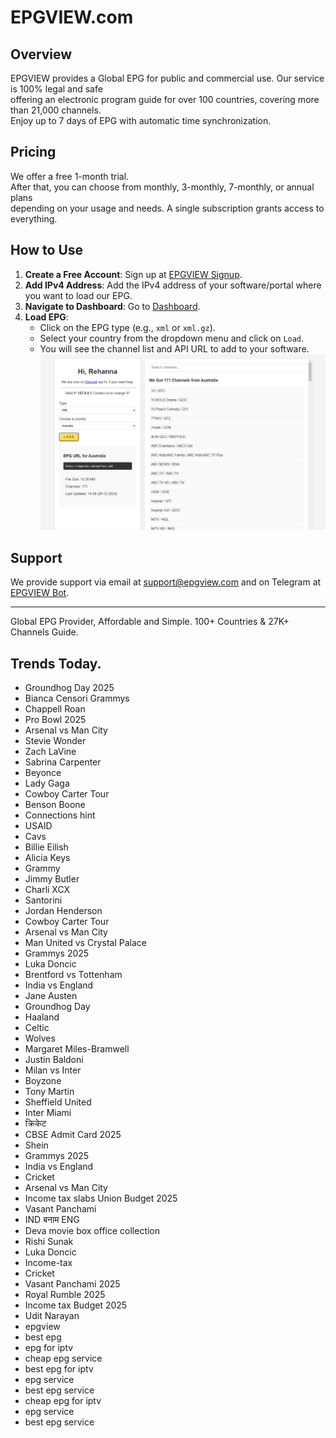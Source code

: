# EPGVIEW.com



## Overview
EPGVIEW provides a Global EPG for public and commercial use. Our service is 100% legal and safe\
offering an electronic program guide for over 100 countries, covering more than 21,000 channels.\
Enjoy up to 7 days of EPG with automatic time synchronization.

## Pricing
We offer a free 1-month trial. \
After that, you can choose from monthly, 3-monthly, 7-monthly, or annual plans \
depending on your usage and needs. A single subscription grants access to everything.

## How to Use
1. **Create a Free Account**: Sign up at [EPGVIEW Signup](https://epgview.com/signup.php).
2. **Add IPv4 Address**: Add the IPv4 address of your software/portal where you want to load our EPG.
3. **Navigate to Dashboard**: Go to [Dashboard](https://epgview.com/dashboard.php).
4. **Load EPG**:
   - Click on the EPG type (e.g., `xml` or `xml.gz`).
   - Select your country from the dropdown menu and click on `Load`.
   - You will see the channel list and API URL to add to your software.
![EPGVIEW](img/dashboard.png)
## Support
We provide support via email at [support@epgview.com](mailto:support@epgview.com) and on Telegram at [EPGVIEW Bot](https://t.me/epgview_bot).

---

Global EPG Provider, Affordable and Simple. 100+ Countries & 27K+ Channels Guide.

## Trends Today.

- Groundhog Day 2025
- Bianca Censori Grammys
- Chappell Roan
- Pro Bowl 2025
- Arsenal vs Man City
- Stevie Wonder
- Zach LaVine
- Sabrina Carpenter
- Beyonce
- Lady Gaga
- Cowboy Carter Tour
- Benson Boone
- Connections hint
- USAID
- Cavs
- Billie Eilish
- Alicia Keys
- Grammy
- Jimmy Butler
- Charli XCX
- Santorini
- Jordan Henderson
- Cowboy Carter Tour
- Arsenal vs Man City
- Man United vs Crystal Palace
- Grammys 2025
- Luka Doncic
- Brentford vs Tottenham
- India vs England
- Jane Austen
- Groundhog Day
- Haaland
- Celtic
- Wolves
- Margaret Miles-Bramwell
- Justin Baldoni
- Milan vs Inter
- Boyzone
- Tony Martin
- Sheffield United
- Inter Miami
- क्रिकेट
- CBSE Admit Card 2025
- Shein
- Grammys 2025
- India vs England
- Cricket
- Arsenal vs Man City
- Income tax slabs Union Budget 2025
- Vasant Panchami
- IND बनाम ENG
- Deva movie box office collection
- Rishi Sunak
- Luka Doncic
- Income-tax
- Cricket
- Vasant Panchami 2025
- Royal Rumble 2025
- Income tax Budget 2025
- Udit Narayan
- epgview
- best epg
- epg for iptv
- cheap epg service
- best epg for iptv
- epg service
- best epg service
- cheap epg for iptv
- epg service
- best epg service

